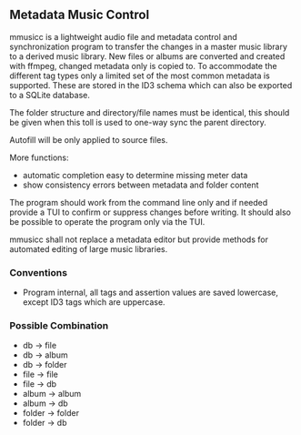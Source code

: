 ## Metadata Music Control

mmusicc is a lightweight audio file and metadata control and synchronization program to transfer the changes in a master music library to a derived music library.  New files or albums are converted and created with ffmpeg, changed metadata only is copied to. To accommodate the different tag types only a limited set of the most common metadata is supported. These are stored in the ID3 schema which can also be exported to a SQLite database.

The folder structure and directory/file names must be identical, this should be given when this toll is used to one-way sync the parent directory.

Autofill will be only applied to source files.

More functions:  
- automatic completion easy to determine missing meter data
- show consistency errors between metadata and folder content

The program should work from the command line only and if needed provide a TUI to confirm or suppress changes before writing. It should also be possible to operate the program only via the TUI.

mmusicc shall not replace a metadata editor but provide methods for automated editing of large music libraries.

### Conventions

- Program internal, all tags and assertion values are saved lowercase, except ID3 tags which are uppercase.

### Possible Combination

- db -> file
- db -> album
- db -> folder
- file -> file
- file -> db
- album -> album
- album -> db
- folder -> folder
- folder -> db
